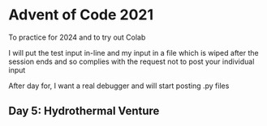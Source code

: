 # Advent of Code 2021
To practice for 2024 and to try out Colab

I will put the test input in-line and my input in a file which is wiped after the session ends and so complies with the request not to post your individual input

After day for, I want a real debugger and will start posting .py files

## Day 5: Hydrothermal Venture
